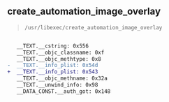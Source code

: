 ## create_automation_image_overlay

> `/usr/libexec/create_automation_image_overlay`

```diff

   __TEXT.__cstring: 0x556
   __TEXT.__objc_classname: 0xf
   __TEXT.__objc_methtype: 0x8
-  __TEXT.__info_plist: 0x54d
+  __TEXT.__info_plist: 0x543
   __TEXT.__objc_methname: 0x32a
   __TEXT.__unwind_info: 0x98
   __DATA_CONST.__auth_got: 0x148

```
